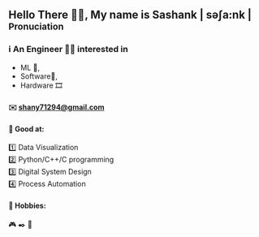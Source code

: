 ## Hello There :wave::adult:, My name is Sashank | səʃa:nk |<sub> Pronuciation </sub>

### :information_source: An Engineer :man_technologist: interested in  
 - ML :robot:,  
 - Software:scroll:,  
 - Hardware :film_strip:

#### :envelope: shany71294@gmail.com  
  
#### :medal_sports: Good at:
:one: Data Visualization  
:two: Python/C++/C programming  
:three: Digital System Design  
:four: Process Automation

#### :art: Hobbies:
:video_game:  :black_nib:  :fried_egg:
<!--
**Sashank-PK/Sashank-PK** is a ✨ _special_ ✨ repository because its `README.md` (this file) appears on your GitHub profile.

Here are some ideas to get you started:

- 🔭 I’m currently working on ...
- 🌱 I’m currently learning ...
- 👯 I’m looking to collaborate on ...
- 🤔 I’m looking for help with ...
- 💬 Ask me about ...
- 📫 How to reach me: ...
- 😄 Pronouns: ...
- ⚡ Fun fact: ...
-->
